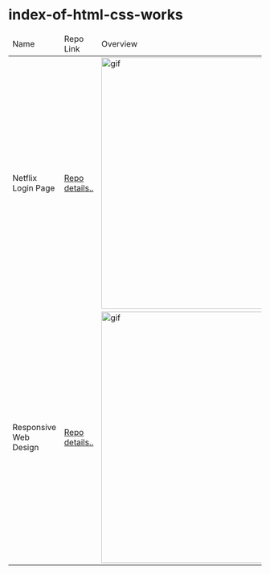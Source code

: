 # index-of-html-css-works
<!DOCTYPE html>
<html lang="en">
<head>
    <meta charset="UTF-8">
    <meta name="viewport" content="width=device-width, initial-scale=1.0">
</head>
<body>
    <table>
        <thead>
            <tr>
                <td>Name</td>
                <td>Repo Link</td>
                <td>Overview</td>
            </tr>
        </thead>
        <tbody>
            <tr>
                <td>Netflix Login Page</td>
                <td><a href="https://github.com/sakkarakaya/01-netflix-webpage.git">Repo details..</a></td>
                <td><img src="https://user-images.githubusercontent.com/65809527/101241589-b9fb2c80-36f7-11eb-9767-21b21e73a674.gif" alt="gif"  style="height:500px"></td>
            </tr>
            <tr>
                <td>Responsive Web Design</td>
                <td><a href="https://github.com/sakkarakaya/04-prowebsite.git">Repo details..</a></td>
                <td><img src="https://user-images.githubusercontent.com/65809527/100656799-8f068680-334d-11eb-8ed5-00cde8bd486a.gif" alt="gif"  style="height:500px"></td>
            </tr>
        </tbody>
    </table>
</body>
</html>
